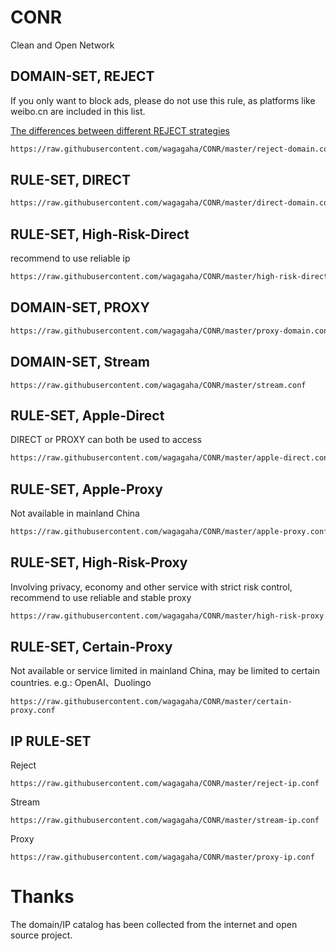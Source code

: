 # CONR
Clean and Open Network

## DOMAIN-SET, REJECT
If you only want to block ads, please do not use this rule, as platforms like weibo.cn are included in this list.

[The differences between different REJECT strategies](https://community.nssurge.com/d/1213-reject)

```bash
https://raw.githubusercontent.com/wagagaha/CONR/master/reject-domain.conf
```

## RULE-SET, DIRECT
```bash
https://raw.githubusercontent.com/wagagaha/CONR/master/direct-domain.conf
```

## RULE-SET, High-Risk-Direct

recommend to use reliable ip

```bash
https://raw.githubusercontent.com/wagagaha/CONR/master/high-risk-direct.conf
```

## DOMAIN-SET, PROXY

```bash
https://raw.githubusercontent.com/wagagaha/CONR/master/proxy-domain.conf
```

## DOMAIN-SET, Stream
```
https://raw.githubusercontent.com/wagagaha/CONR/master/stream.conf
```

## RULE-SET, Apple-Direct
DIRECT or PROXY can both be used to access
```bash
https://raw.githubusercontent.com/wagagaha/CONR/master/apple-direct.conf
```

## RULE-SET, Apple-Proxy

Not available in mainland China
```bash
https://raw.githubusercontent.com/wagagaha/CONR/master/apple-proxy.conf
```

## RULE-SET, High-Risk-Proxy

Involving privacy, economy and other service with strict risk control, recommend to use reliable and stable proxy
```bash
https://raw.githubusercontent.com/wagagaha/CONR/master/high-risk-proxy.conf
```

## RULE-SET, Certain-Proxy
Not available or service limited in mainland China, may be limited to certain countries. e.g.: OpenAI、Duolingo
```
https://raw.githubusercontent.com/wagagaha/CONR/master/certain-proxy.conf
```

## IP RULE-SET
Reject
```
https://raw.githubusercontent.com/wagagaha/CONR/master/reject-ip.conf
```

Stream
```
https://raw.githubusercontent.com/wagagaha/CONR/master/stream-ip.conf

```
Proxy
```
https://raw.githubusercontent.com/wagagaha/CONR/master/proxy-ip.conf
```

# Thanks
The domain/IP catalog has been collected from the internet and open source project.
